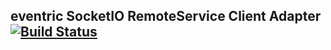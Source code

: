 ## eventric SocketIO RemoteService Client Adapter [![Build Status](https://travis-ci.org/efacilitation/eventric-remote-socketio-client.svg?branch=master)](https://travis-ci.org/efacilitation/eventric-remote-socketio-client)
